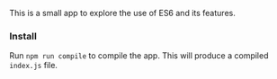 This is a small app to explore the use of ES6 and its features.

### Install
Run `npm run compile` to compile the app. This will produce a compiled `index.js` file.

